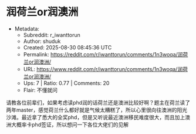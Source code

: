 # 润荷兰or润澳洲

- Metadata:
  - Subreddit: r_iwanttorun
  - Author: shuduk
  - Created: 2025-08-30 08:45:36 UTC
  - Permalink: https://reddit.com/r/iwanttorun/comments/1n3woqa/润荷兰or润澳洲/
  - URL: https://www.reddit.com/r/iwanttorun/comments/1n3woqa/润荷兰or润澳洲/
  - Ups: 7 | Ratio: 0.77 | Comments: 20
  - Flair: 不懂就问


请教各位前辈们，如果考虑读phd润的话荷兰还是澳洲比较好啊？题主在荷兰读了两年master，感觉荷兰什么都好就是气候太糟糕了，所以心里很向往澳洲的阳光沙滩。最近拿了悉大的全奖phd，但是又听说最近澳洲移民难度很大，而且加上澳洲大概率卡phd签证，所以想问一下各位大佬们的见解

